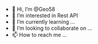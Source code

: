 - 👋 Hi, I’m @Geo58
- 👀 I’m interested in Rest API
- 🌱 I’m currently learning ...
- 💞️ I’m looking to collaborate on ...
- 📫 How to reach me ...

<!---
Geo58/Geo58 is a ✨ special ✨ repository because its `README.md` (this file) appears on your GitHub profile.
You can click the Preview link to take a look at your changes.
--->
